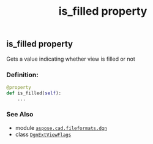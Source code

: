 ﻿---
title: is_filled property
second_title: Aspose.CAD for Python via .NET API References
description: 
type: docs
weight: 30
url: /aspose.cad.fileformats.dgn/dgnextviewflags/is_filled/
is_root: false
---

## is_filled property


Gets a value indicating whether view is filled or not
### Definition:
```python
@property
def is_filled(self):
    ...
```

### See Also
* module [`aspose.cad.fileformats.dgn`](../../)
* class [`DgnExtViewFlags`](/cad/python-net/aspose.cad.fileformats.dgn/dgnextviewflags)
